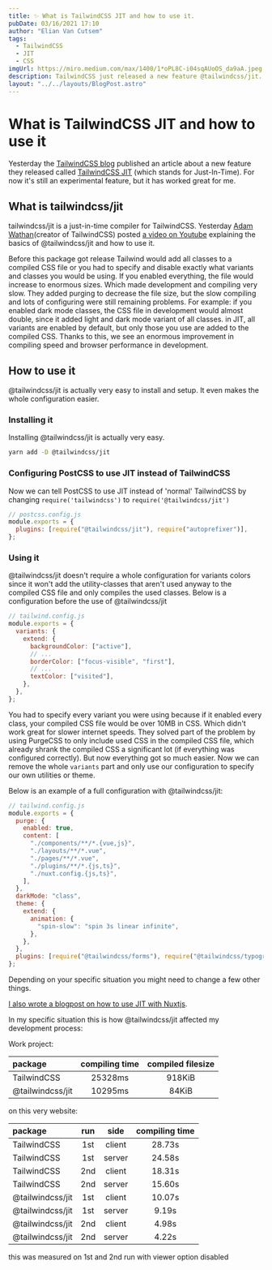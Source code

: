 ```yaml
---
title: ✨ What is TailwindCSS JIT and how to use it.
pubDate: 03/16/2021 17:10
author: "Elian Van Cutsem"
tags:
  - TailwindCSS
  - JIT
  - CSS
imgUrl: https://miro.medium.com/max/1400/1*oPL8C-i04sqAUoOS_da9aA.jpeg
description: TailwindCSS just released a new feature @tailwindcss/jit. In this post I explain what it is and how to use it.
layout: "../../layouts/BlogPost.astro"
---
```


# What is TailwindCSS JIT and how to use it

Yesterday the [TailwindCSS blog](https://tailwindcss.com/blog/just-in-time-the-next-generation-of-tailwind-css) published an article about a new feature they released called [TailwindCSS JIT](https://www.npmjs.com/package/@tailwindcss/jit) (which stands for Just-In-Time). For now it's still an experimental feature, but it has worked great for me.

## What is tailwindcss/jit

tailwindcss/jit is a just-in-time compiler for TailwindCSS. Yesterday [Adam Wathan](https://twitter.com/adamwathan)(creator of TailwindCSS) posted [a video on Youtube](https://www.youtube.com/watch?v=3O_3X7InOw8) explaining the basics of @tailwindcss/jit and how to use it.

Before this package got release Tailwind would add all classes to a compiled CSS file or you had to specify and disable exactly what variants and classes you would be using. If you enabled everything, the file would increase to enormous sizes. Which made development and compiling very slow. They added purging to decrease the file size, but the slow compiling and lots of configuring were still remaining problems. For example: if you enabled dark mode classes, the CSS file in development would almost double, since it added light and dark mode variant of all classes. in JIT, all variants are enabled by default, but only those you use are added to the compiled CSS. Thanks to this, we see an enormous improvement in compiling speed and browser performance in development.

## How to use it

@tailwindcss/jit is actually very easy to install and setup. It even makes the whole configuration easier.

### Installing it

Installing @tailwindcss/jit is actually very easy.

```bash
yarn add -D @tailwindcss/jit
```

### Configuring PostCSS to use JIT instead of TailwindCSS

Now we can tell PostCSS to use JIT instead of 'normal' TailwindCSS by changing `require('tailwindcss')` to `require('@tailwindcss/jit')`

```js
// postcss.config.js
module.exports = {
  plugins: [require("@tailwindcss/jit"), require("autoprefixer")],
};
```

### Using it

@tailwindcss/jit doesn't require a whole configuration for variants colors since it won't add the utility-classes that aren't used anyway to the compiled CSS file and only compiles the used classes. Below is a configuration before the use of @tailwindcss/jit

```js
// tailwind.config.js
module.exports = {
  variants: {
    extend: {
      backgroundColor: ["active"],
      // ...
      borderColor: ["focus-visible", "first"],
      // ...
      textColor: ["visited"],
    },
  },
};
```

You had to specify every variant you were using because if it enabled every class, your compiled CSS file would be over 10MB in CSS. Which didn't work great for slower internet speeds. They solved part of the problem by using PurgeCSS to only include used CSS in the compiled CSS file, which already shrank the compiled CSS a significant lot (if everything was configured correctly). But now everything got so much easier. Now we can remove the whole `variants` part and only use our configuration to specify our own utilities or theme.

Below is an example of a full configuration with @tailwindcss/jit:

```js
// tailwind.config.js
module.exports = {
  purge: {
    enabled: true,
    content: [
      "./components/**/*.{vue,js}",
      "./layouts/**/*.vue",
      "./pages/**/*.vue",
      "./plugins/**/*.{js,ts}",
      "./nuxt.config.{js,ts}",
    ],
  },
  darkMode: "class",
  theme: {
    extend: {
      animation: {
        "spin-slow": "spin 3s linear infinite",
      },
    },
  },
  plugins: [require("@tailwindcss/forms"), require("@tailwindcss/typography")],
};
```

Depending on your specific situation you might need to change a few other things.

[I also wrote a blogpost on how to use JIT with Nuxtjs](https://www.elian.codes/blog/21-03-18-add-tailwind-jit-to-your-nuxtjs-site/).

In my specific situation this is how @tailwindcss/jit affected my development process:

Work project:

| package          | compiling time | compiled filesize |
| :--------------- | :------------: | :---------------: |
| TailwindCSS      |    25328ms     |      918KiB       |
| @tailwindcss/jit |    10295ms     |       84KiB       |

on this very website:

| package          | run |  side  | compiling time |
| :--------------- | :-: | :----: | :------------: |
| TailwindCSS      | 1st | client |     28.73s     |
| TailwindCSS      | 1st | server |     24.58s     |
| TailwindCSS      | 2nd | client |     18.31s     |
| TailwindCSS      | 2nd | server |     15.60s     |
| @tailwindcss/jit | 1st | client |     10.07s     |
| @tailwindcss/jit | 1st | server |     9.19s      |
| @tailwindcss/jit | 2nd | client |     4.98s      |
| @tailwindcss/jit | 2nd | server |     4.22s      |

this was measured on 1st and 2nd run with viewer option disabled

